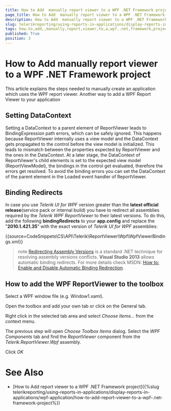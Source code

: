 ```yaml
---
title: How to Add  manually report viewer to a WPF .NET Framework project
page_title: How to Add  manually report viewer to a WPF .NET Framework project | for Telerik Reporting Documentation
description: How to Add  manually report viewer to a WPF .NET Framework project
slug: telerikreporting/using-reports-in-applications/display-reports-in-applications/wpf-application/how-to-add--manually-report-viewer-to-a-wpf-.net-framework-project
tags: how,to,add,,manually,report,viewer,to,a,wpf,.net,framework,project
published: True
position: 3
---
```


# How to Add  manually report viewer to a WPF .NET Framework project



This article explains the steps needed to manually create an application which uses the WPF report viewer.
        Another way to add a WPF Report Viewer to your application
      

## Setting DataContext

Setting a DataContext to a parent element of ReportViewer leads to BindingExpression path errors, which can be safely ignored. 
        This happens because ReportViewer internally uses a view model and the DataContext gets propagated to the control before 
        the view model is initialized. This leads to mismatch between the properties expected by ReportViewer and the ones in the DataContext. 
        At a later stage, the DataContext of ReportViewer's child elements is set to the expected view model (ReportViewModel), the bindings in 
        the control get evaluated, therefore the errors get resolved. To avoid the binding errors you can set the DataContext of the parent element 
        in the Loaded event handler of ReportViewer.
        

## Binding Redirects

In case you use *Telerik UI for WPF* version greater
          than the __latest official release__(service pack or internal build) you have to redirect all assemblies required
          by the *Telerik WPF ReportViewer* to their latest versions.
          To do this, add the following __bindingRedirects__ to your
          __app.config__ and replace the "__2010.1.421.35__"
          with the exact version of *Telerik UI for WPF* assemblies:
        

{{source=CodeSnippets\CS\API\Telerik\ReportViewer\Wpf\WpfViewerBindings.xml}}




>note [Redirecting Assembly Versions](http://msdn.microsoft.com/en-us/library/7wd6ex19(v=vs.110).aspx) is a standard .NET technique for resolving assembly versions conflicts.  __Visual Studio 2013__  allows automatic binding redirects. For more details check MSDN: [How to: Enable and Disable Automatic Binding Redirection](http://msdn.microsoft.com/en-us/library/2fc472t2(v=vs.110).aspx).          


## How to add the WPF ReportViewer to the toolbox

Select a WPF window file (e.g. Window1.xaml).
                

Open the toolbox and add your own tab or click on the General tab.
                

Right click in the selected tab area and select *Choose Items…* from the context menu.
                

The previous step will open *Choose Toolbox Items* dialog. Select the
                  *WPF Components* tab and find the *ReportViewer* component
                  from the *Telerik.ReportViewer.Wpf* assembly.
                

Click *OK*

# See Also


 * [How to Add report viewer to a WPF .NET Framework project]({%slug telerikreporting/using-reports-in-applications/display-reports-in-applications/wpf-application/how-to-add-report-viewer-to-a-wpf-.net-framework-project%})
